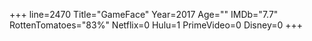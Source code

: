 +++
line=2470
Title="GameFace"
Year=2017
Age=""
IMDb="7.7"
RottenTomatoes="83%"
Netflix=0
Hulu=1
PrimeVideo=0
Disney=0
+++

